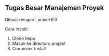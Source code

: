 ## Tugas Besar Manajemen Proyek

Dibuat dengan Laravel 6.0

Cara Install:
1. Clone Repo
2. Masuk ke directory project
3. Composer Install
